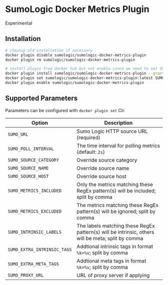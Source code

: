 # SumoLogic Docker Metrics Plugin

Experimental

## Installation

```bash
# cleanup old installation if necessary
docker plugin disable sumologic/sumologic-docker-metrics-plugin
docker plugin rm sumologic/sumologic-docker-metrics-plugin

# install plugin from docker hub but not enable since we need to set SUMO_URL first
docker plugin install sumologic/sumologic-docker-metrics-plugin --grant-all-permissions --disable
docker plugin set sumologic/sumologic-docker-metrics-plugin:latest SUMO_URL=https://collectors.sumologic.com/receiver/v1/http/XXX
docker plugin enable sumologic/sumologic-docker-metrics-plugin
```

## Supported Parameters

Parameters can be configured with `docker plugin set` Cli:

| Option                      | Description
| --------------------------- | ----------------------------------------------------- |
| `SUMO_URL`                  | Sumo Logic HTTP source URL (required)
| `SUMO_POLL_INTERVAL`        | The time interval for polling metrics (default: `2s`)
| `SUMO_SOURCE_CATEGORY`      | Override source category
| `SUMO_SOURCE_NAME`          | Override source name
| `SUMO_SOURCE_HOST`          | Override source host
| `SUMO_METRICS_INCLUDED`     | Only the metrics matching these RegEx pattern(s) will be included; split by comma
| `SUMO_METRICS_EXCLUDED`     | The metrics matching these RegEx pattern(s) will be ignored; split by comma
| `SUMO_INTRINSIC_LABELS`     | The labels matching these RegEx pattern(s) will be intrinsic, others will be meta; split by comma
| `SUMO_EXTRA_INTRINSIC_TAGS` | Addtional intrinsic tags in format `%k=%v`; split by comma
| `SUMO_EXTRA_META_TAGS`      | Addtional meta tags in format `%k=%v`; split by comma
| `SUMO_PROXY_URL`            | URL of proxy server if applying
